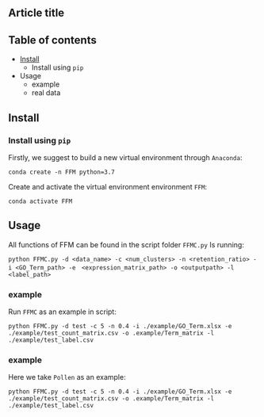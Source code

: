 ## Article title

## Table of contents
* [Install](#Install)
	* Install using `pip`
* Usage
	* example
	* real data
## Install
### Install using `pip`

Firstly, we suggest to build a new virtual environment through `Anaconda`:
```
conda create -n FFM python=3.7
```
Create and activate the virtual environment environment `FFM`:
```
conda activate FFM
```

## Usage
All functions of FFM can be found in the script folder `FFMC.py` Is running:
```
python FFMC.py -d <data_name> -c <num_clusters> -n <retention_ratio> -i <GO_Term_path> -e　<expression_matrix_path> -o <outputpath> -l <label_path>
```
### example
Run `FFMC` as an example in script:
```
python FFMC.py -d test -c 5 -n 0.4 -i ./example/GO_Term.xlsx -e ./example/test_count_matrix.csv -o .example/Term_matrix -l ./example/test_label.csv
```
### example
Here we take `Pollen` as an example:
```
python FFMC.py -d test -c 5 -n 0.4 -i ./example/GO_Term.xlsx -e ./example/test_count_matrix.csv -o .example/Term_matrix -l ./example/test_label.csv
```

